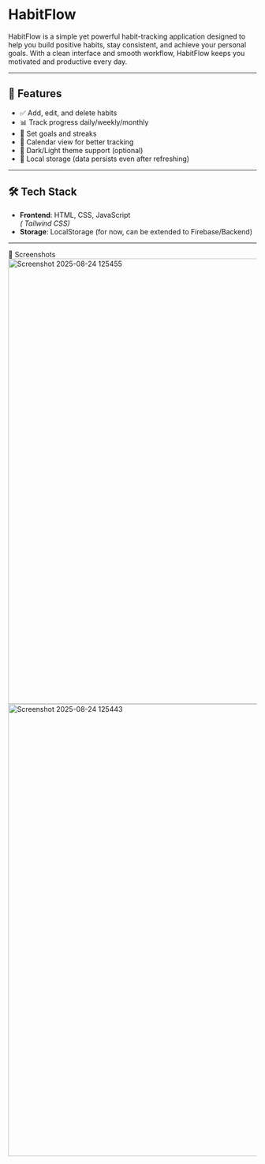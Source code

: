 # HabitFlow  

HabitFlow is a simple yet powerful habit-tracking application designed to help you build positive habits, stay consistent, and achieve your personal goals. With a clean interface and smooth workflow, HabitFlow keeps you motivated and productive every day.  

---

## 🚀 Features  

- ✅ Add, edit, and delete habits  
- 📊 Track progress daily/weekly/monthly  
- 🎯 Set goals and streaks  
- 📅 Calendar view for better tracking  
- 🌙 Dark/Light theme support (optional)  
- 💾 Local storage (data persists even after refreshing)  

---

## 🛠️ Tech Stack  

- **Frontend**: HTML, CSS, JavaScript  
  *( Tailwind CSS)*  
- **Storage**: LocalStorage (for now, can be extended to Firebase/Backend)  

---
📸 Screenshots
<br>
<img width="1873" height="903" alt="Screenshot 2025-08-24 125455" src="https://github.com/user-attachments/assets/ca743ea0-c271-4e7a-adc1-b2c42a226c76" />
<br>
<img width="1878" height="917" alt="Screenshot 2025-08-24 125443" src="https://github.com/user-attachments/assets/694c3e45-8243-413b-8e88-fedd36d5dc12" />



